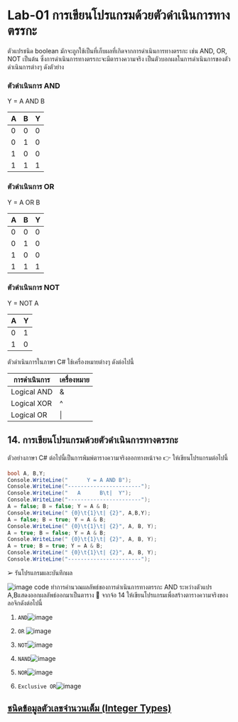 # Lab-01 การเขียนโปรแกรมด้วยตัวดำเนินการทางตรรกะ

ตัวแปรชนิด boolean มักจะถูกใช้เป็นที่เก็บผลที่เกิดจากการดำเนินการทางตรรกะ เช่น AND, OR, NOT เป็นต้น ซึ่งการดำเนินการทางตรรกะจะมีตารางความจริง เป็นตัวบอกผลในการดำเนินการของตัวดำเนินการต่างๆ ดังตัวย่าง

### ตัวดำเนินการ AND

Y = A AND B

| A | B | Y |
|---|---|---|
| 0 | 0 | 0 |
| 0 | 1 | 0 |
| 1 | 0 | 0 |
| 1 | 1 | 1 |

### ตัวดำเนินการ OR

Y = A OR B

| A | B | Y |
|---|---|---|
| 0 | 0 | 0 |
| 0 | 1 | 0 |
| 1 | 0 | 0 |
| 1 | 1 | 1 |

### ตัวดำเนินการ NOT

Y = NOT A

| A | Y |
|--|--|
| 0 | 1 |
| 1 | 0 |

ตัวดำเนินการในภาษา C#
ใช้เครื่องหมายต่างๆ ดังต่อไปนี้

| การดำเนินการ | เครื่องหมาย |
|------------|-----------|
| Logical AND | & |
| Logical XOR | ^ |
| Logical OR | \| |

## 14. การเขียนโปรแกรมด้วยตัวดำเนินการทางตรรกะ

ตัวอย่างภาษา C# ต่อไปนี้เป็นการพิมพ์ตารางความจริงออกทางหน้าจอ
👉 ให้เขียนโปรแกรมต่อไปนี้

```csharp
bool A, B,Y;
Console.WriteLine("      Y = A AND B");
Console.WriteLine("-----------------------");
Console.WriteLine("   A      B\t|  Y");
Console.WriteLine("-----------------------");
A = false; B = false; Y = A & B;
Console.WriteLine(" {0}\t{1}\t| {2}", A,B,Y);
A = false; B = true; Y = A & B;
Console.WriteLine(" {0}\t{1}\t| {2}", A, B, Y);
A = true; B = false; Y = A & B;
Console.WriteLine(" {0}\t{1}\t| {2}", A, B, Y);
A = true; B = true; Y = A & B;
Console.WriteLine(" {0}\t{1}\t| {2}", A, B, Y);
Console.WriteLine("-----------------------");
```

➢ รันโปรแกรมและบันทึกผล

 ![image](https://github.com/65030121natthamon/03376836-OOP-2566-Lab-01/assets/144195611/0db8b484-a69d-47df-a68c-1d047dd48bd0)
code ทำการคำนวณผลลัพธ์ของการดำเนินการทางตรรกะ AND ระหว่างตัวแปร A,Bแสดงออกผลลัพธ์ออกมาเป็นตาราง 
👷 จากจ้อ 14 ให้เขียนโปรแกรมเพื่อสร้างตารางความจริงของลอจิกดังต่อไปนี้

1. `AND`![image](https://github.com/65030121natthamon/03376836-OOP-2566-Lab-01/assets/144195611/21259556-ee34-4d88-8512-ee972e228fee)

2. `OR` ![image](https://github.com/65030121natthamon/03376836-OOP-2566-Lab-01/assets/144195611/bedfdca3-5e32-4e91-b120-fc29de2c75c6)

3. `NOT`![image](https://github.com/65030121natthamon/03376836-OOP-2566-Lab-01/assets/144195611/789fbe70-da62-4eef-83bc-70e362464bce)

4. `NAND`![image](https://github.com/65030121natthamon/03376836-OOP-2566-Lab-01/assets/144195611/ba5dcfc7-27e5-401b-ac25-eda2f7eefd93)

5. `NOR`![image](https://github.com/65030121natthamon/03376836-OOP-2566-Lab-01/assets/144195611/15dd6866-f2aa-4548-b453-4935c0e29eca)

6. `Exclusive OR`![image](https://github.com/65030121natthamon/03376836-OOP-2566-Lab-01/assets/144195611/bdcac734-71e2-4f7f-8ff6-b8f4f2f85203)



## [ชนิดข้อมูลตัวเลขจำนวนเต็ม (Integer Types)](./Lab-01-part-15.md)
